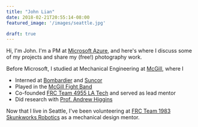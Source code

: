 ```yaml
---
title: "John Lian"
date: 2018-02-21T20:55:14-08:00
featured_image: '/images/seattle.jpg'

draft: true
---
```


Hi, I'm John. I'm a PM at [Microsoft Azure](https://azure.microsoft.com/), and here's where I discuss some of my projects and share my (free!) photography work.

Before Microsoft, I studied at Mechanical Engineering at [McGill](http://www.mcgill.ca), where I 

- Interned at [Bombardier](http://commercialaircraft.bombardier.com/en/cseries.html) and [Suncor](http://www.suncor.com)
- Played in the [McGill Fight Band](http://www.fightband.com)
- Co-founded [FRC Team 4955 LA Tech](http://www.frc4955.com) and served as lead mentor
- Did research with [Prof. Andrew Higgins](https://www.mcgill.ca/mecheng/facultystaff/staff/andrewhiggins)

Now that I live in Seattle, I've been volunteering at [FRC Team 1983 Skunkworks Robotics](https://skunkworks.wildapricot.org) as a mechanical design mentor.